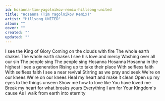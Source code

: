 ```yaml
---
id: hosanna-tim-yagolnikov-remix-hillsong-united
title: "Hosanna (Tim Yagolnikov Remix)"
artist: "Hillsong UNITED"
album: ""
cover: ""
created: ""
updated: ""
---
```


I see the King of Glory
Coming on the clouds with fire
The whole earth shakes
The whole earth shakes
I see his love and mercy
Washing over all our sin
The people sing
The people sing
Hosanna
Hosanna
Hosanna in the highest
I see a generation
Rising up to take their place
With selfless faith
With selfless faith
I see a near revival
Stirring as we pray and seek
We're on our knees
We're on our knees
Heal my heart and make it clean
Open up my eyes to the things unseen
Show me how to love like You have loved me
Break my heart for what breaks yours
Everything I am for Your Kingdom's cause
As I walk from earth into eternity